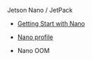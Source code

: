 
Jetson Nano / JetPack

- [Getting Start with Nano](./Getting%20Start%20with%20Nano.md)

- [Nano profile](./nano%20profile.md)

- Nano OOM





